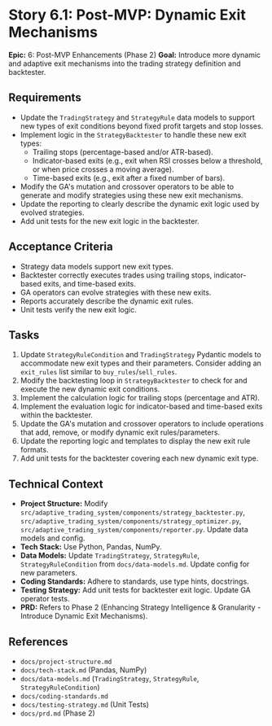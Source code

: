 # Story 6.1: Post-MVP: Dynamic Exit Mechanisms

**Epic:** 6: Post-MVP Enhancements (Phase 2)
**Goal:** Introduce more dynamic and adaptive exit mechanisms into the trading strategy definition and backtester.

## Requirements

*   Update the `TradingStrategy` and `StrategyRule` data models to support new types of exit conditions beyond fixed profit targets and stop losses.
*   Implement logic in the `StrategyBacktester` to handle these new exit types:
    *   Trailing stops (percentage-based and/or ATR-based).
    *   Indicator-based exits (e.g., exit when RSI crosses below a threshold, or when price crosses a moving average).
    *   Time-based exits (e.g., exit after a fixed number of bars).
*   Modify the GA's mutation and crossover operators to be able to generate and modify strategies using these new exit mechanisms.
*   Update the reporting to clearly describe the dynamic exit logic used by evolved strategies.
*   Add unit tests for the new exit logic in the backtester.

## Acceptance Criteria

*   Strategy data models support new exit types.
*   Backtester correctly executes trades using trailing stops, indicator-based exits, and time-based exits.
*   GA operators can evolve strategies with these new exits.
*   Reports accurately describe the dynamic exit rules.
*   Unit tests verify the new exit logic.

## Tasks

1.  Update `StrategyRuleCondition` and `TradingStrategy` Pydantic models to accommodate new exit types and their parameters. Consider adding an `exit_rules` list similar to `buy_rules`/`sell_rules`.
2.  Modify the backtesting loop in `StrategyBacktester` to check for and execute the new dynamic exit conditions.
3.  Implement the calculation logic for trailing stops (percentage and ATR).
4.  Implement the evaluation logic for indicator-based and time-based exits within the backtester.
5.  Update the GA's mutation and crossover operators to include operations that add, remove, or modify dynamic exit rules/parameters.
6.  Update the reporting logic and templates to display the new exit rule formats.
7.  Add unit tests for the backtester covering each new dynamic exit type.

## Technical Context

*   **Project Structure:** Modify `src/adaptive_trading_system/components/strategy_backtester.py`, `src/adaptive_trading_system/components/strategy_optimizer.py`, `src/adaptive_trading_system/components/reporter.py`. Update data models and config.
*   **Tech Stack:** Use Python, Pandas, NumPy.
*   **Data Models:** Update `TradingStrategy`, `StrategyRule`, `StrategyRuleCondition` from `docs/data-models.md`. Update config for new parameters.
*   **Coding Standards:** Adhere to standards, use type hints, docstrings.
*   **Testing Strategy:** Add unit tests for backtester exit logic. Update GA operator tests.
*   **PRD:** Refers to Phase 2 (Enhancing Strategy Intelligence & Granularity - Introduce Dynamic Exit Mechanisms).

## References

*   `docs/project-structure.md`
*   `docs/tech-stack.md` (Pandas, NumPy)
*   `docs/data-models.md` (`TradingStrategy`, `StrategyRule`, `StrategyRuleCondition`)
*   `docs/coding-standards.md`
*   `docs/testing-strategy.md` (Unit Tests)
*   `docs/prd.md` (Phase 2)
